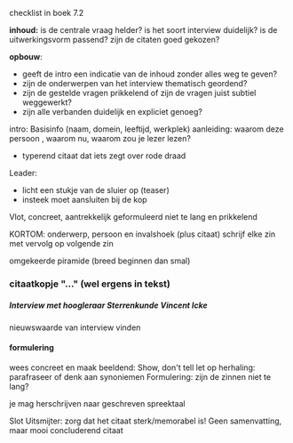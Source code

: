 checklist in boek 7.2

**inhoud:**
is de centrale vraag helder?
is het soort interview duidelijk?
is de uitwerkingsvorm passend?
zijn de citaten goed gekozen?

**opbouw**:
- geeft de intro een indicatie van de inhoud zonder alles weg te geven?
- zijn de onderwerpen van het interview thematisch geordend?
- zijn de gestelde vragen prikkelend of zijn de vragen juist subtiel weggewerkt?
- zijn alle verbanden duidelijk en expliciet genoeg?

intro:
Basisinfo (naam, domein, leeftijd, werkplek)
aanleiding: waarom deze persoon , waarom nu, waarom zou je lezer lezen?
- typerend citaat dat iets zegt over rode draad

Leader:
- licht een stukje van de sluier op (teaser)
- insteek moet aansluiten bij de kop

Vlot, concreet, aantrekkelijk geformuleerd
niet te lang en prikkelend

KORTOM: onderwerp, persoon en invalshoek (plus citaat)
schrijf elke zin met vervolg op volgende zin

omgekeerde piramide (breed beginnen dan smal)

### citaatkopje "..." (wel ergens in tekst)
##### Interview met hoogleraar Sterrenkunde Vincent Icke


nieuwswaarde van interview vinden

#### **formulering**
wees concreet en maak beeldend: Show, don't tell
let op herhaling: parafraseer of denk aan synoniemen
Formulering: 
zijn de zinnen niet te lang?

je mag herschrijven naar geschreven spreektaal


Slot
Uitsmijter: zorg dat het citaat sterk/memorabel is!
Geen samenvatting, maar mooi concluderend citaat


